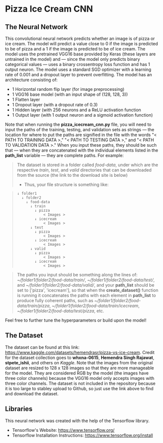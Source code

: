 # Pizza Ice Cream CNN

## The Neural Network

This convolutional neural network predicts whether an image is of pizza or ice cream. The model will predict a value close to 0 if the image is predicted to be of pizza and a 1 if the image is predicted to be of ice cream. The model uses the pretrained VGG16 base provided by Keras (these layers are untrained in the model) and — since the model only predicts binary categorical values — uses a binary crossentropy loss function and has 1 output neuron. The model uses a standard SGD optimizer with a learning rate of 0.001 and a dropout layer to prevent overfitting. The model has an architecture consisting of:
- 1 Horizontal random flip layer (for image preprocessing)
- 1 VGG16 base model (with an input shape of (128, 128, 3))
- 1 Flatten layer
- 1 Dropout layer (with a dropout rate of 0.3)
- 1 Hidden layer (with 256 neurons and a ReLU activation function
- 1 Output layer (with 1 output neuron and a sigmoid activation function)

Note that when running the **pizza_icecream_cnn.py** file, you will need to input the paths of the training, testing, and validation sets as strings — the location for where to put the paths are signified in the file with the words "< PATH TO TRAINING DATA >," "< PATH TO TESTING DATA >," and "< PATH TO VALIDATION DATA >." When you input these paths, they should be such that — when they are concatenated with the individual elements listed in the **path_list** variable — they are complete paths. For example:
> The dataset is stored in a folder called *food-data*, under which are the respective *train*, *test*, and *valid* directories that can be downloaded from the source (the link to the download site is below)
> - Thus, your file structure is something like:

>     ↓ folder1
>       ↓ folder2
>         ↓ food-data
>           ↓ train
>             ↓ pizza
>                 < Images >
>             ↓ icecream
>                 < Images >
>           ↓ test
>             ↓ pizza
>                 < Images >
>             ↓ icecream
>                 < Images >
>           ↓ valid
>             ↓ pizza
>                 < Images >
>             ↓ icecream
>                 < Images >

> The paths you input should be something along the lines of: *~/folder1/folder2/food-data/train/*, *~/folder1/folder2/food-data/test/*, and *~/folder1/folder2/food-data/valid/*, and your **path_list** should be set to ['pizza', 'icecream'], so that when the **create_dataset()** function is running it concatenates the paths with each element in **path_list** to produce fully coherent paths, such as *~/folder1/folder2/food-data/train/pizza*, *~/folder1/folder2/food-data/train/icecream*, *~/folder1/folder2/food-data/test/pizza*, etc.

Feel free to further tune the hyperparameters or build upon the model!

## The Dataset
The dataset can be found at this link: https://www.kaggle.com/datasets/hemendrasr/pizza-vs-ice-cream. Credit for the dataset collection goes to **whxna-0615**, **Hemendra Singh Rajawat**, **stpete_ishii**, and others on *Kaggle*. Note that the images from the original dataset are resized to 128 x 128 images so that they are more manageable for the model. They are considered RGB by the model (the images have three color channels) because the VGG16 model only accepts images with three color channels. The dataset is not included in the repository because it is too large to stabley upload to Github, so just use the link above to find and download the dataset.

## Libraries
This neural network was created with the help of the Tensorflow library.
- Tensorflow's Website: https://www.tensorflow.org/
- Tensorflow Installation Instructions: https://www.tensorflow.org/install
